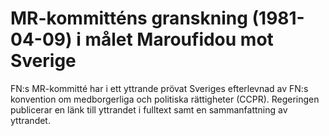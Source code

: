 # MR-kommitténs granskning (1981-04-09) i målet Maroufidou mot Sverige

FN:s MR\-kommitté har i ett yttrande prövat Sveriges efterlevnad av FN:s konvention om medborgerliga och politiska rättigheter (CCPR). Regeringen publicerar en länk till yttrandet i fulltext samt en sammanfattning av yttrandet.

